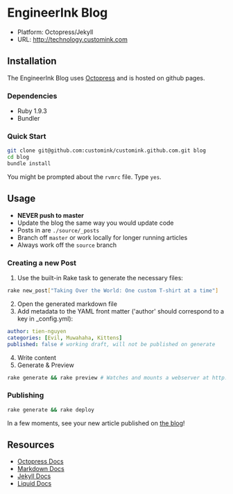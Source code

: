 EngineerInk Blog
================

* Platform: Octopress/Jekyll
* URL: http://technology.customink.com


Installation
------------

The EngineerInk Blog uses [Octopress](http://octopress.org/) and is hosted on github pages.

### Dependencies

* Ruby 1.9.3
* Bundler

### Quick Start

```bash
git clone git@github.com:customink/customink.github.com.git blog
cd blog
bundle install
```

You might be prompted about the `rvmrc` file. Type `yes`.


Usage
-----

* **NEVER push to master**
* Update the blog the same way you would update code
* Posts in are `./source/_posts`
* Branch off `master` or work locally for longer running articles
* Always work off the `source` branch

### Creating a new Post

 1. Use the built-in Rake task to generate the necessary files:

  ```bash
  rake new_post["Taking Over the World: One custom T-shirt at a time"]
  ```

 2. Open the generated markdown file
 3. Add metadata to the YAML front matter ('author' should correspond to a key in _config.yml):

 ```yml
 author: tien-nguyen
 categories: [Evil, Muwahaha, Kittens]
 published: false # working draft, will not be published on generate
 ```

 4. Write content
 5. Generate & Preview

 ```bash
 rake generate && rake preview # Watches and mounts a webserver at http://0.0.0.0:4000
 ```

### Publishing

```bash
rake generate && rake deploy
```

In a few moments, see your new article published on [the blog](http://technology.customink.com)!


Resources
---------

* [Octopress Docs](http://octopress.org/docs)
* [Markdown Docs](http://daringfireball.net/projects/markdown/)
* [Jekyll Docs](https://github.com/mojombo/jekyll/wiki/template-data)
* [Liquid Docs](https://github.com/Shopify/liquid/wiki/Liquid-for-Designers)
